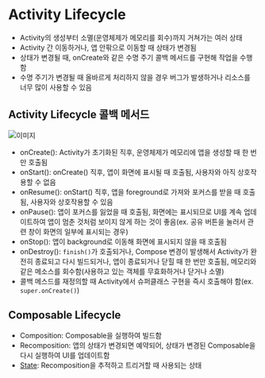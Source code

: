 # Activity Lifecycle

- Activity의 생성부터 소멸(운영체제가 메모리를 회수)까지 거쳐가는 여러 상태
- Activity 간 이동하거나, 앱 안팎으로 이동할 때 상태가 변경됨
- 상태가 변경될 때, onCreate와 같은 수명 주기 콜백 메서드를 구현해 작업을 수행함
- 수명 주기가 변경될 때 올바르게 처리하지 않을 경우 버그가 발생하거나 리소스를 너무 많이 사용할 수 있음

## Activity Lifecycle 콜백 메서드

![이미지](https://developer.android.com/static/codelabs/basic-android-kotlin-compose-activity-lifecycle/img/468988518c270b38_960.png?hl=ko)

- onCreate(): Activity가 초기화된 직후, 운영체제가 메모리에 앱을 생성할 때 한 번만 호출됨
- onStart(): onCreate() 직후, 앱이 화면에 표시될 때 호출됨, 사용자와 아직 상호작용할 수 없음
- onResume(): onStart() 직후, 앱을 foreground로 가져와 포커스를 받을 때 호출됨, 사용자와 상호작용할 수 있음
- onPause(): 앱이 포커스를 잃었을 때 호출됨, 화면에는 표시되므로 UI를 계속 업데이트하여 앱이 멈춘 것처럼 보이지 않게 하는 것이 좋음(ex. 공유 버튼을 눌러서 관련 창이 화면의 일부에 표시되는 경우)
- onStop(): 앱이 background로 이동해 화면에 표시되지 않을 때 호출됨
- onDestroy(): `finish()`가 호출되거나, Compose 변경이 발생해서 Activity가 완전히 종료되고 다시 빌드되거나, 앱이 종료되거나 닫힐 때 한 번만 호출됨, 메모리와 같은 메소스를 회수함(사용하고 있는 객체를 무효화하거나 닫거나 소멸)
- 콜백 메스드를 재정의할 때 Activity에서 슈퍼클래스 구현을 즉시 호출해야 함(ex. `super.onCreate()`)

## Composable Lifecycle

- Composition: Composable을 실행하여 빌드함
- Recomposition: 앱의 상태가 변경되면 예약되어, 상태가 변경된 Composable을 다시 실행하여 UI를 업데이트함
- [State](Jetpack%20Compose.md/#Compose의-상태): Recomposition을 추적하고 트리거할 때 사용되는 상태
